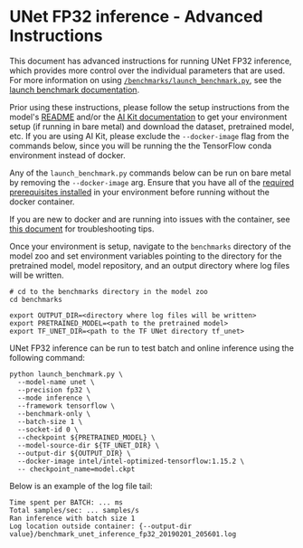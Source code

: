 <!--- 0. Title -->
<!-- This document is auto-generated using markdown fragments and the model-builder -->
<!-- To make changes to this doc, please change the fragments instead of modifying this doc directly -->
# UNet FP32 inference - Advanced Instructions

<!-- 10. Description -->
This document has advanced instructions for running UNet FP32
inference, which provides more control over the individual parameters that
are used. For more information on using [`/benchmarks/launch_benchmark.py`](/benchmarks/launch_benchmark.py),
see the [launch benchmark documentation](/docs/general/tensorflow/LaunchBenchmark.md).

Prior using these instructions, please follow the setup instructions from
the model's [README](README.md) and/or the
[AI Kit documentation](/docs/general/tensorflow/AIKit.md) to get your environment
setup (if running in bare metal) and download the dataset, pretrained model, etc.
If you are using AI Kit, please exclude the `--docker-image` flag from the
commands below, since you will be running the the TensorFlow conda environment
instead of docker.

<!-- 55. Docker arg -->
Any of the `launch_benchmark.py` commands below can be run on bare metal by
removing the `--docker-image` arg. Ensure that you have all of the
[required prerequisites installed](README.md#run-the-model) in your environment
before running without the docker container.

If you are new to docker and are running into issues with the container,
see [this document](/docs/general/docker.md) for troubleshooting tips.

<!-- 50. Launch benchmark instructions -->
Once your environment is setup, navigate to the `benchmarks` directory of
the model zoo and set environment variables pointing to the directory for the
pretrained model, model repository, and an output directory where log
files will be written.

```
# cd to the benchmarks directory in the model zoo
cd benchmarks

export OUTPUT_DIR=<directory where log files will be written>
export PRETRAINED_MODEL=<path to the pretrained model>
export TF_UNET_DIR=<path to the TF UNet directory tf_unet>
```

UNet FP32 inference can be run to test batch and online inference using the
following command:
```
python launch_benchmark.py \
  --model-name unet \
  --precision fp32 \
  --mode inference \
  --framework tensorflow \
  --benchmark-only \
  --batch-size 1 \
  --socket-id 0 \
  --checkpoint ${PRETRAINED_MODEL} \
  --model-source-dir ${TF_UNET_DIR} \
  --output-dir ${OUTPUT_DIR} \
  --docker-image intel/intel-optimized-tensorflow:1.15.2 \
  -- checkpoint_name=model.ckpt
```

Below is an example of the log file tail:

```
Time spent per BATCH: ... ms
Total samples/sec: ... samples/s
Ran inference with batch size 1
Log location outside container: {--output-dir value}/benchmark_unet_inference_fp32_20190201_205601.log
```

